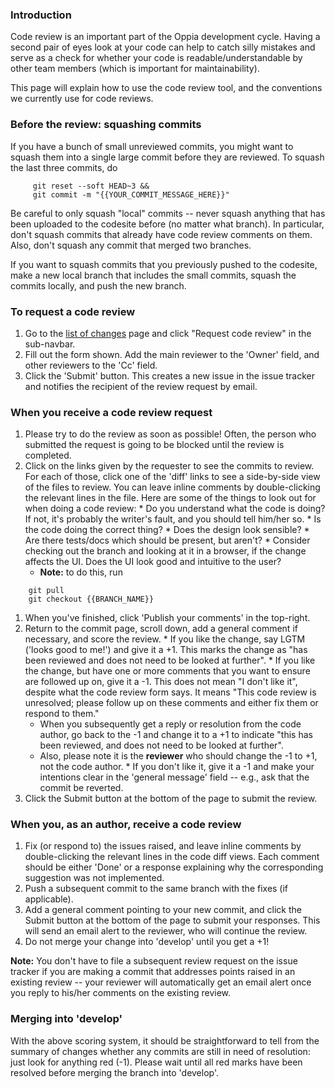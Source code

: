 ### Introduction ###

Code review is an important part of the Oppia development cycle. Having a second pair of eyes look at your code can help to catch silly mistakes and serve as a check for whether your code is readable/understandable by other team members (which is important for maintainability).

This page will explain how to use the code review tool, and the conventions we currently use for code reviews.

### Before the review: squashing commits ###
If you have a bunch of small unreviewed commits, you might want to squash them into a single large commit before they are reviewed. To squash the last three commits, do
```
     git reset --soft HEAD~3 &&
     git commit -m "{{YOUR_COMMIT_MESSAGE_HERE}}"
```
Be careful to only squash "local" commits -- never squash anything that has been uploaded to the codesite before (no matter what branch). In particular, don't squash commits that already have code review comments on them. Also, don't squash any commit that merged two branches.

If you want to squash commits that you previously pushed to the codesite, make a new local branch that includes the small commits, squash the commits locally, and push the new branch.

### To request a code review ###

  1. Go to the [list of changes](https://code.google.com/p/oppia/source/list) page and click "Request code review" in the sub-navbar.
  1. Fill out the form shown. Add the main reviewer to the 'Owner' field, and other reviewers to the 'Cc' field.
  1. Click the 'Submit' button. This creates a new issue in the issue tracker and notifies the recipient of the review request by email.

### When you receive a code review request ###

  1. Please try to do the review as soon as possible! Often, the person who submitted the request is going to be blocked until the review is completed.
  1. Click on the links given by the requester to see the commits to review. For each of those, click one of the 'diff' links to see a side-by-side view of the files to review. You can leave inline comments by double-clicking the relevant lines in the file. Here are some of the things to look out for when doing a code review:
    * Do you understand what the code is doing? If not, it's probably the writer's fault, and you should tell him/her so.
    * Is the code doing the correct thing?
    * Does the design look sensible?
    * Are there tests/docs which should be present, but aren't?
    * Consider checking out the branch and looking at it in a browser, if the change affects the UI. Does the UI look good and intuitive to the user?
      * **Note:** to do this, run
```
    git pull
    git checkout {{BRANCH_NAME}}
```
  1. When you've finished, click 'Publish your comments' in the top-right.
  1. Return to the commit page, scroll down, add a general comment if necessary, and score the review.
    * If you like the change, say LGTM ('looks good to me!') and give it a +1. This marks the change as "has been reviewed and does not need to be looked at further".
    * If you like the change, but have one or more comments that you want to ensure are followed up on, give it a -1. This does not mean "I don't like it", despite what the code review form says. It means "This code review is unresolved; please follow up on these comments and either fix them or respond to them."
      * When you subsequently get a reply or resolution from the code author, go back to the -1 and change it to a +1 to indicate "this has been reviewed, and does not need to be looked at further".
      * Also, please note it is the **reviewer** who should change the -1 to +1, not the code author.
    * If you don't like it, give it a -1 and make your intentions clear in the 'general message' field -- e.g., ask that the commit be reverted.
  1. Click the Submit button at the bottom of the page to submit the review.

### When you, as an author, receive a code review ###
  1. Fix (or respond to) the issues raised, and leave inline comments by double-clicking the relevant lines in the code diff views. Each comment should be either 'Done' or a response explaining why the corresponding suggestion was not implemented.
  1. Push a subsequent commit to the same branch with the fixes (if applicable).
  1. Add a general comment pointing to your new commit, and click the Submit button at the bottom of the page to submit your responses. This will send an email alert to the reviewer, who will continue the review.
  1. Do not merge your change into 'develop' until you get a +1!

**Note:** You don't have to file a subsequent review request on the issue tracker if you are making a commit that addresses points raised in an existing review -- your reviewer will automatically get an email alert once you reply to his/her comments on the existing review.

### Merging into 'develop' ###

With the above scoring system, it should be straightforward to tell from the summary of changes whether any commits are still in need of resolution: just look for anything red (-1). Please wait until all red marks have been resolved before merging the branch into 'develop'.